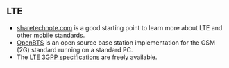 ## LTE

 - [sharetechnote.com](http://www.sharetechnote.com/) is a good starting point to learn more about LTE and other mobile standards.
 - [OpenBTS](http://wush.net/trac/rangepublic) is an open source base station implementation for the GSM (2G) standard running on a standard PC.
 - The [LTE 3GPP specifications](http://www.3gpp.org/ftp/Specs/html-info/36-series.htm) are freely available. 
